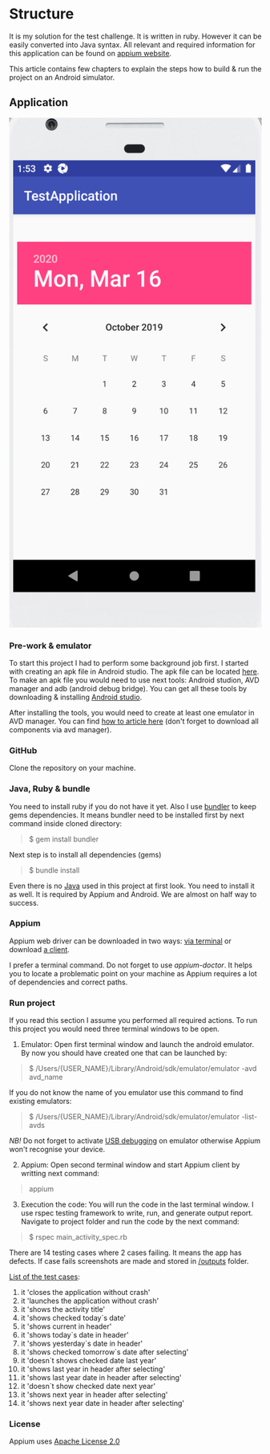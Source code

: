 # Structure
It is my solution for the test challenge. It is written in ruby. However it can be easily converted into Java syntax. All relevant and required information for this application can be found on [appium website](http://appium.io/docs/en/commands/status/).

This article contains few chapters to explain the steps how to build & run the project on an Android simulator.

## Application
![GitHub](/resources/app.png)


### Pre-work & emulator
To start this project I had to perform some background job first. I started with creating an apk file in Android studio.
The apk file can be located [here](https://github.com/GekkoTheFirst/challenge-one/tree/master/resources).
To make an apk file you would need to use next tools: Android studion, AVD manager and adb (android  debug bridge). You can get all these tools by downloading & installing [Android studio](https://developer.android.com/studio).

After installing the tools, you would need to create at least one emulator in AVD manager. You can find [how to article here](https://developer.android.com/studio/run/managing-avds) (don't forget to download all components via avd manager).

### GitHub
Clone the repository on your machine.

### Java, Ruby & bundle
You need to install ruby if you do not have it yet. Also I use [bundler](https://bundler.io/) to keep gems dependencies. It means bundler need to be installed first by next command inside cloned directory:
> $ gem install bundler

Next step is to install all dependencies (gems)
> $ bundle install

Even there is no [Java](https://www.java.com/en/download/) used in this project at first look. You need to install it as well. It is required by Appium and Android. We are almost on half way to success.

### Appium
Appium web driver can be downloaded in two ways: [via terminal](http://appium.io/docs/en/about-appium/getting-started/) or download [a client](https://github.com/appium/appium-desktop/releases/tag/v1.15.1).

I prefer a terminal command. Do not forget to use *appium-doctor*. It helps you to locate a problematic point on your machine as Appium requires a lot of dependencies and correct paths.

### Run project
If you read this section I assume you performed all required actions. To run this project you would need three terminal windows to be open.
1. Emulator:
Open first terminal window and launch the android emulator. By now you should have created one that can be launched by:
> $ /Users/{USER_NAME}/Library/Android/sdk/emulator/emulator -avd avd_name

If you do not know the name of you emulator use this command to find existing emulators:
> $ /Users/{USER_NAME}/Library/Android/sdk/emulator/emulator -list-avds

*NB!* Do not forget to activate [USB debugging](https://www.qafox.com/appium-enabling-debugging-mode-in-android-devices-emulators/) on emulator otherwise Appium won't recognise your device.

2. Appium:
Open second terminal window and start Appium client by writting next command:
> appium

3. Execution the code:
You will run the code in the last terminal window. I use rspec testing framework to write, run, and generate output report. Navigate to project folder and run the code by the next command:
> $ rspec main_activity_spec.rb

There are 14 testing cases where 2 cases failing. It means the app has defects. If case fails screenshots are made and stored in [/outputs](/outputs) folder.

[List of the test cases](https://github.com/GekkoTheFirst/challenge-one/blob/07c6819c8fddd60c099c5a0d8e1bdb7c479677c2/main_activity_spec.rb#L56):
1. it 'closes the application without crash'
2. it 'launches the application without crash'
3. it 'shows the activity title'
4. it 'shows checked today`s date'
5. it 'shows current in header'
6. it 'shows today`s date in header'
7. it 'shows yesterday`s date in header'
8. it 'shows checked tomorrow`s date after selecting'
9. it 'doesn`t shows checked date last year'
10. it 'shows last year in header after selecting'
11. it 'shows last year date in header after selecting'
12. it 'doesn`t show checked date next year'
13. it 'shows next year in header after selecting'
14. it 'shows next year date in header after selecting'

### License
Appium uses [Apache License 2.0](https://github.com/appium/appium/blob/master/LICENSE)
